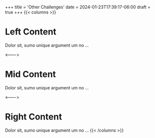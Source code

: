 +++
title = 'Other Challenges'
date = 2024-01-23T17:39:17-06:00
draft = true
+++
{{< columns >}} <!-- begin columns block -->
# Left Content
Dolor sit, sumo unique argument um no ...

<---> <!-- magic sparator, between columns -->

# Mid Content
Dolor sit, sumo unique argument um no ...

<---> <!-- magic sparator, between columns -->

# Right Content
Dolor sit, sumo unique argument um no ...
{{< /columns >}}
